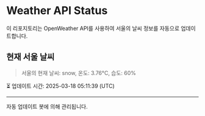 
# Weather API Status

이 리포지토리는 OpenWeather API를 사용하여 서울의 날씨 정보를 자동으로 업데이트합니다.

## 현재 서울 날씨
> 서울의 현재 날씨: snow, 온도: 3.76°C, 습도: 60%

⏳ 업데이트 시간: 2025-03-18 05:11:39 (UTC)

---
자동 업데이트 봇에 의해 관리됩니다.
